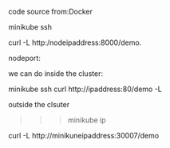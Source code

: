 code source from:Docker

minikube ssh

curl -L http:/nodeipaddress:8000/demo.



nodeport:

we can do inside the cluster: 

minikube ssh
curl http://ipaddress:80/demo -L

outside the clsuter

>>>minikube ip

curl -L http://minikuneipaddress:30007/demo




